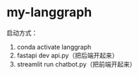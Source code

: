 # my-langgraph

启动方式：
1. conda activate langgraph
2. fastapi dev api.py（把后端开起来）
3. streamlit run chatbot.py（把前端开起来）